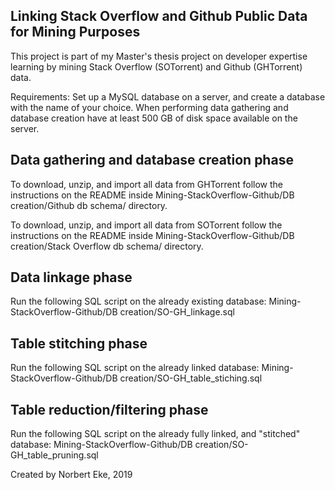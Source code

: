 ## Linking Stack Overflow and Github Public Data for Mining Purposes
This project is part of my Master's thesis project on developer expertise learning by mining Stack Overflow (SOTorrent) and Github (GHTorrent) data.

Requirements:
Set up a MySQL database on a server, and create a database with the name of your choice.
When performing data gathering and database creation have at least 500 GB of disk space available on the server.

## Data gathering and database creation phase
To download, unzip, and import all data from GHTorrent follow the instructions on the README inside Mining-StackOverflow-Github/DB creation/Github db schema/ directory.

To download, unzip, and import all data from SOTorrent follow the instructions on the README inside Mining-StackOverflow-Github/DB creation/Stack Overflow db schema/ directory.

## Data linkage phase
Run the following SQL script on the already existing database: Mining-StackOverflow-Github/DB creation/SO-GH_linkage.sql

## Table stitching phase
Run the following SQL script on the already linked database: Mining-StackOverflow-Github/DB creation/SO-GH_table_stiching.sql

## Table reduction/filtering phase
Run the following SQL script on the already fully linked, and "stitched" database: Mining-StackOverflow-Github/DB creation/SO-GH_table_pruning.sql


Created by Norbert Eke, 2019
